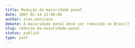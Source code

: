 ```yaml
---
title: Redução da maioridade penal
date: 2007-02-14 22:00:00
author: alex.ponciano
debate: A maioridade penal deve ser reduzida no Brasil?
slug: reducao-da-maioridade-penal
status: publish 
type: post
---
```



